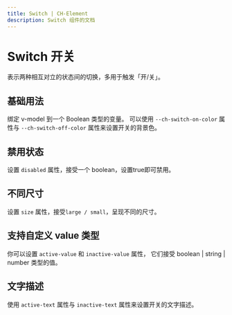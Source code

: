 ```yaml
---
title: Switch | CH-Element
description: Switch 组件的文档
---
```


# Switch 开关

表示两种相互对立的状态间的切换，多用于触发「开/关」。

## 基础用法

绑定 v-model 到一个 Boolean 类型的变量。 可以使用 `--ch-switch-on-color` 属性与 `--ch-switch-off-color` 属性来设置开关的背景色。

<preview path="../demos/Switch/Basic.vue" title="基础Switch" description="Switch 基础用例"></preview>

## 禁用状态

设置 `disabled` 属性，接受一个 boolean，设置true即可禁用。

<preview path="../demos/Switch/Disabled.vue" title="Switch 禁用状态" description="Switch 禁用状态"></preview>

## 不同尺寸

设置 `size` 属性，接受`large / small`，呈现不同的尺寸。

<preview path="../demos/Switch/Size.vue" title="Switch 不同尺寸" description="Switch 不同尺寸"></preview>

## 支持自定义 value 类型

你可以设置 `active-value` 和 `inactive-value` 属性， 它们接受 boolean | string | number 类型的值。
<preview path="../demos/Switch/CustomValue.vue" title="支持自定义 value 类型" description="Switch 支持自定义 value 类型"></preview>

## 文字描述

使用 `active-text` 属性与 `inactive-text` 属性来设置开关的文字描述。

<preview path="../demos/Switch/Text.vue" title="支持文字描述" description="Switch 文字描述"></preview>
